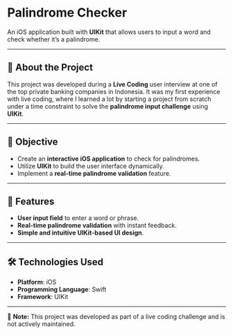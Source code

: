 # Palindrome Checker  

An iOS application built with **UIKit** that allows users to input a word and check whether it’s a palindrome.  

---  

## 📖 About the Project  
This project was developed during a **Live Coding** user interview at one of the top private banking companies in Indonesia. It was my first experience with live coding, where I learned a lot by starting a project from scratch under a time constraint to solve the **palindrome input challenge** using **UIKit**.  

---  

## 🎯 Objective  
- Create an **interactive iOS application** to check for palindromes.  
- Utilize **UIKit** to build the user interface dynamically.  
- Implement a **real-time palindrome validation** feature.  

---  

## 🚀 Features  
- **User input field** to enter a word or phrase.  
- **Real-time palindrome validation** with instant feedback.  
- **Simple and intuitive UIKit-based UI design**.  

---  

## 🛠 Technologies Used  
- **Platform**: iOS  
- **Programming Language**: Swift  
- **Framework**: UIKit  

---  

📌 **Note:** This project was developed as part of a live coding challenge and is not actively maintained.  
